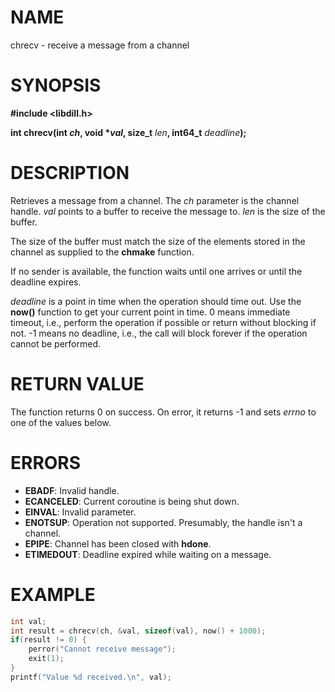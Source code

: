# NAME

chrecv - receive a message from a channel

# SYNOPSIS


**#include &lt;libdill.h>**

**int chrecv(int **_ch_**, void **\*_val_**, size_t** _len_**, int64_t** _deadline_**);**

# DESCRIPTION

Retrieves a message from a channel. The _ch_ parameter is the channel handle. _val_ points to a buffer to receive the message to. _len_ is the size of the buffer.

The size of the buffer must match the size of the elements stored in the channel as supplied to the **chmake** function.

If no sender is available, the function waits until one arrives or until the deadline expires.

_deadline_ is a point in time when the operation should time out. Use the **now()** function to get your current point in time. 0 means immediate timeout, i.e., perform the operation if possible or return without blocking if not. -1 means no deadline, i.e., the call will block forever if the operation cannot be performed.

# RETURN VALUE

The function returns 0 on success. On error, it returns -1 and sets _errno_ to one of the values below.

# ERRORS

* **EBADF**: Invalid handle.
* **ECANCELED**: Current coroutine is being shut down.
* **EINVAL**: Invalid parameter.
* **ENOTSUP**: Operation not supported. Presumably, the handle isn't a channel.
* **EPIPE**: Channel has been closed with **hdone**.
* **ETIMEDOUT**: Deadline expired while waiting on a message.

# EXAMPLE

```c
int val;
int result = chrecv(ch, &val, sizeof(val), now() + 1000);
if(result != 0) {
    perror("Cannot receive message");
    exit(1);
}
printf("Value %d received.\n", val);
```

